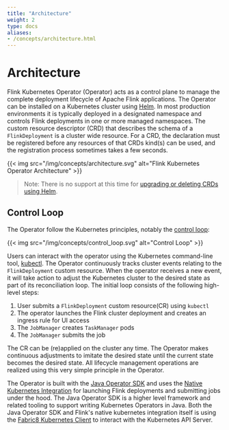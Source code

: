 ```yaml
---
title: "Architecture"
weight: 2
type: docs
aliases:
- /concepts/architecture.html
---
```

<!--
Licensed to the Apache Software Foundation (ASF) under one
or more contributor license agreements.  See the NOTICE file
distributed with this work for additional information
regarding copyright ownership.  The ASF licenses this file
to you under the Apache License, Version 2.0 (the
"License"); you may not use this file except in compliance
with the License.  You may obtain a copy of the License at

  http://www.apache.org/licenses/LICENSE-2.0

Unless required by applicable law or agreed to in writing,
software distributed under the License is distributed on an
"AS IS" BASIS, WITHOUT WARRANTIES OR CONDITIONS OF ANY
KIND, either express or implied.  See the License for the
specific language governing permissions and limitations
under the License.
-->

# Architecture
Flink Kubernetes Operator (Operator) acts as a control plane to manage the complete deployment lifecycle of Apache Flink applications. The Operator can be installed on a Kubernetes cluster using [Helm](https://helm.sh). In most production environments it is typically deployed in a designated namespace and controls Flink deployments in one or more managed namespaces. The custom resource descriptor (CRD) that describes the schema of a `FlinkDeployment` is a cluster wide resource. For a CRD, the declaration must be registered before any resources of that CRDs kind(s) can be used, and the registration process sometimes takes a few seconds.  

{{< img src="/img/concepts/architecture.svg" alt="Flink Kubernetes Operator Architecture" >}}
> Note: There is no support at this time for [upgrading or deleting CRDs using Helm](https://helm.sh/docs/chart_best_practices/custom_resource_definitions/).

## Control Loop
The Operator follow the Kubernetes principles, notably the [control loop](https://kubernetes.io/docs/concepts/architecture/controller/):

{{< img src="/img/concepts/control_loop.svg" alt="Control Loop" >}}

Users can interact with the operator using the Kubernetes command-line tool, [kubectl](https://kubernetes.io/docs/tasks/tools/). The Operator continuously tracks cluster events relating to the `FlinkDeployment` custom resource. When the operator receives a new event, it will take action to adjust the Kubernetes cluster to the desired state as part of its reconciliation loop. The initial loop consists of the following high-level steps:
1. User submits a `FlinkDeployment` custom resource(CR) using `kubectl`
2. The operator launches the Flink cluster deployment and creates an ingress rule for UI access
3. The `JobManager` creates `TaskManager` pods
4. The `JobManager` submits the job

The CR can be (re)applied on the cluster any time. The Operator makes continuous adjustments to imitate the desired state until the current state becomes the desired state. All lifecycle management operations are realized using this very simple principle in the Operator.

The Operator is built with the [Java Operator SDK](https://github.com/java-operator-sdk/java-operator-sdk) and uses the [Native Kubernetes Integration](https://nightlies.apache.org/flink/flink-docs-master/docs/deployment/resource-providers/native_kubernetes/) for launching Flink deployments and submitting jobs under the hood. The Java Operator SDK is a higher level framework and related tooling to support writing Kubernetes Operators in Java. Both the Java Operator SDK and Flink's native kubernetes integration itself is using the [Fabric8 Kubernetes Client](https://github.com/fabric8io/kubernetes-client) to interact with the Kubernetes API Server.





 








